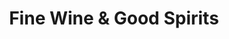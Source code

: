 ---
title: "Fine Wine & Good Spirits"
url: /lancaster/fine-wine-and-good-spirits-fruitville-pike/
shop: alcohol
---